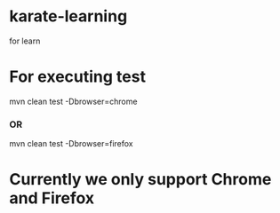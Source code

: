 # karate-learning
for learn

# For executing test

mvn clean test -Dbrowser=chrome

### OR

mvn clean test -Dbrowser=firefox

# Currently we only support Chrome and Firefox
